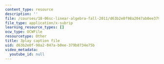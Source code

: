 ```yaml
---
content_type: resource
description: ''
file: /courses/18-06sc-linear-algebra-fall-2011/d63b2e0f98a2047ab0ee379b8734e75b_vF7eyJ2g3kU.srt
file_type: application/x-subrip
learning_resource_types: []
ocw_type: OCWFile
resourcetype: Other
title: 3play caption file
uid: d63b2e0f-98a2-047a-b0ee-379b8734e75b
video_metadata:
  youtube_id: null
---
```

